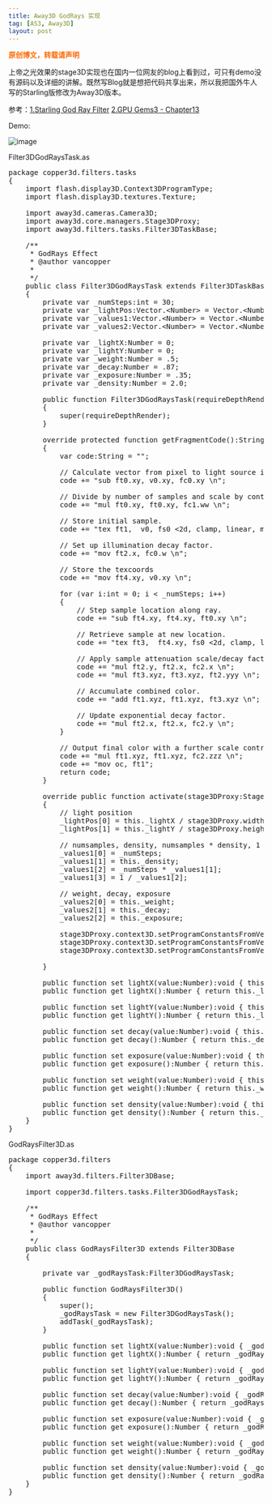 ```yaml
---
title: Away3D GodRays 实现
tag: [AS3, Away3D]
layout: post
---
```

<span style="color: #ff6600;"><strong>原创博文，转载请声明</strong></span>

上帝之光效果的stage3D实现也在国内一位网友的blog上看到过，可只有demo没有源码以及详细的讲解。既然写Blog就是想把代码共享出来，所以我把国外牛人写的Starling版修改为Away3D版本。

参考：[1.Starling God Ray Filter][1] [2.GPU Gems3 - Chapter13][2]

Demo:

![image](../../images/wp-content/uploads/2014/06/GodRays.jpg)

Filter3DGodRaysTask.as

<pre class="brush:as3">package copper3d.filters.tasks
{
    import flash.display3D.Context3DProgramType;
    import flash.display3D.textures.Texture;

    import away3d.cameras.Camera3D;
    import away3d.core.managers.Stage3DProxy;
    import away3d.filters.tasks.Filter3DTaskBase;

    /**
     * GodRays Effect
     * @author vancopper
     * 
     */ 
    public class Filter3DGodRaysTask extends Filter3DTaskBase
    {
        private var _numSteps:int = 30;
        private var _lightPos:Vector.&lt;Number&gt; = Vector.&lt;Number&gt;([.5, .5, 1, 1]);
        private var _values1:Vector.&lt;Number&gt; = Vector.&lt;Number&gt;([1, 1, 1, 1]);//numsamples, density, numsamples*density, 1 / numsamples * density
        private var _values2:Vector.&lt;Number&gt; = Vector.&lt;Number&gt;([1, 1, 1, 1]);//weight, decay, exposure

        private var _lightX:Number = 0;
        private var _lightY:Number = 0;
        private var _weight:Number = .5;
        private var _decay:Number = .87;
        private var _exposure:Number = .35;
        private var _density:Number = 2.0;

        public function Filter3DGodRaysTask(requireDepthRender:Boolean=false)
        {
            super(requireDepthRender);
        }

        override protected function getFragmentCode():String
        {
            var code:String = "";

            // Calculate vector from pixel to light source in screen space.
            code += "sub ft0.xy, v0.xy, fc0.xy \n";

            // Divide by number of samples and scale by control factor.  
            code += "mul ft0.xy, ft0.xy, fc1.ww \n";

            // Store initial sample.  
            code += "tex ft1,  v0, fs0 &lt;2d, clamp, linear, mipnone&gt; \n";

            // Set up illumination decay factor.  
            code += "mov ft2.x, fc0.w \n";

            // Store the texcoords
            code += "mov ft4.xy, v0.xy \n";

            for (var i:int = 0; i &lt; _numSteps; i++)
            {
                // Step sample location along ray. 
                code += "sub ft4.xy, ft4.xy, ft0.xy \n";

                // Retrieve sample at new location.  
                code += "tex ft3,  ft4.xy, fs0 &lt;2d, clamp, linear, mipnone&gt; \n";

                // Apply sample attenuation scale/decay factors.  
                code += "mul ft2.y, ft2.x, fc2.x \n";
                code += "mul ft3.xyz, ft3.xyz, ft2.yyy \n";

                // Accumulate combined color.  
                code += "add ft1.xyz, ft1.xyz, ft3.xyz \n";

                // Update exponential decay factor.  
                code += "mul ft2.x, ft2.x, fc2.y \n";
            }

            // Output final color with a further scale control factor. 
            code += "mul ft1.xyz, ft1.xyz, fc2.zzz \n";
            code += "mov oc, ft1";
            return code;
        }

        override public function activate(stage3DProxy:Stage3DProxy, camera:Camera3D, depthTexture:Texture):void
        {
            // light position
            _lightPos[0] = this._lightX / stage3DProxy.width;
            _lightPos[1] = this._lightY / stage3DProxy.height;

            // numsamples, density, numsamples * density, 1 / numsamples * density
            _values1[0] = _numSteps;
            _values1[1] = this._density;
            _values1[2] = _numSteps * _values1[1];
            _values1[3] = 1 / _values1[2];

            // weight, decay, exposure
            _values2[0] = this._weight;
            _values2[1] = this._decay;
            _values2[2] = this._exposure;

            stage3DProxy.context3D.setProgramConstantsFromVector(Context3DProgramType.FRAGMENT, 0, _lightPos, 1 );  
            stage3DProxy.context3D.setProgramConstantsFromVector(Context3DProgramType.FRAGMENT, 1, _values1,  1 );
            stage3DProxy.context3D.setProgramConstantsFromVector(Context3DProgramType.FRAGMENT, 2, _values2,  1 );

        }

        public function set lightX(value:Number):void { this._lightX = value; }
        public function get lightX():Number { return this._lightX; }

        public function set lightY(value:Number):void { this._lightY = value; }
        public function get lightY():Number { return this._lightY; }

        public function set decay(value:Number):void { this._decay = value; }
        public function get decay():Number { return this._decay; }

        public function set exposure(value:Number):void { this._exposure = value; }
        public function get exposure():Number { return this._exposure; }

        public function set weight(value:Number):void { this._weight = value; }
        public function get weight():Number { return this._weight; }

        public function set density(value:Number):void { this._density = value; }
        public function get density():Number { return this._density; }
    }
}</pre>

GodRaysFilter3D.as

<pre class="brush:as3">package copper3d.filters
{
    import away3d.filters.Filter3DBase;
    
    import copper3d.filters.tasks.Filter3DGodRaysTask;

    /**
     * GodRays Effect
     * @author vancopper
     * 
     */ 
    public class GodRaysFilter3D extends Filter3DBase
    {
        
        private var _godRaysTask:Filter3DGodRaysTask;
        
        public function GodRaysFilter3D()
        {
            super();
            _godRaysTask = new Filter3DGodRaysTask();
            addTask(_godRaysTask);
        }
        
        public function set lightX(value:Number):void { _godRaysTask.lightX = value; }
        public function get lightX():Number { return _godRaysTask.lightX; }
        
        public function set lightY(value:Number):void { _godRaysTask.lightY = value; }
        public function get lightY():Number { return _godRaysTask.lightY; }
        
        public function set decay(value:Number):void { _godRaysTask.decay = value; }
        public function get decay():Number { return _godRaysTask.decay; }
        
        public function set exposure(value:Number):void { _godRaysTask.exposure = value; }
        public function get exposure():Number { return _godRaysTask.exposure; }
        
        public function set weight(value:Number):void { _godRaysTask.weight = value; }
        public function get weight():Number { return _godRaysTask.weight; }
        
        public function set density(value:Number):void { _godRaysTask.density = value; }
        public function get density():Number { return _godRaysTask.density; }
    }
}</pre>

 [1]: http://blog.onebyonedesign.com/actionscript/starling-god-ray-filter/
 [2]: http://http.developer.nvidia.com/GPUGems3/gpugems3_ch13.html